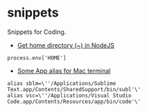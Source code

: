 # snippets
Snippets for Coding.

* [Get home directory (~) in NodeJS](./get_home_directory_in_node_js.md)
```
process.env['HOME']
```

* [Some App alias for Mac terminal](./app_alias_for_mac.md)
```
alias sblm=\''/Applications/Sublime Text.app/Contents/SharedSupport/bin/subl'\'
alias vsc=\''/Applications/Visual Studio Code.app/Contents/Resources/app/bin/code'\'
```